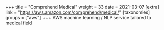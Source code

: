 +++
title = "Comprehend Medical"
weight = 33
date = 2021-03-07
[extra]
link = "https://aws.amazon.com/comprehend/medical/"
[taxonomies]
groups = ["aws"]
+++
AWS machine learning / NLP service tailored to medical field

